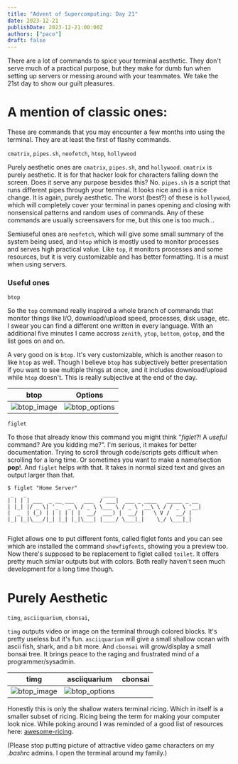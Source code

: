 ```yaml
---
title: "Advent of Supercomputing: Day 21"
date: 2023-12-21
publishDate: 2023-12-21:00:00Z
authors: ["paco"]
draft: false
---
```


There are a lot of commands to spice your terminal aesthetic. They don't serve much of a practical purpose, but they make for dumb fun when setting up servers or messing around with your teammates. We take the 21st day to show our guilt pleasures.

# A mention of classic ones:

These are commands that you may encounter a few months into using the terminal. They are at least the first of flashy commands. 

`cmatrix`, `pipes.sh`, `neofetch`, `htop`, `hollywood`

Purely aesthetic ones are `cmatrix`, `pipes.sh`, and `hollywood`. `cmatrix` is purely aesthetic. It is for that hacker look for characters falling down the screen. Does it serve any purpose besides this? No. `pipes.sh` is a script that runs different pipes through your terminal. It looks nice and is a nice change. It is again, purely aesthetic. The worst (best?) of these is `hollywood`, which will completely cover your terminal in panes opening and closing with nonsensical patterns and random uses of commands. Any of these commands are usually screensavers for me, but this one is too much...

Semiuseful ones are `neofetch`, which will give some small summary of the system being used, and `htop` which is mostly used to monitor processes and serves high practical value. Like `top`, it monitors processes and some resources, but it is very customizable and has better formatting. It is a must when using servers.


### Useful ones

`btop`

So the `top` command really inspired a whole branch of commands that monitor things like I/O, download/upload speed, processes, disk usage, etc. I swear you can find a different one written in every language. With an additional five minutes I came accross `zenith`, `ytop`, `bottom`, `gotop`, and the list goes on and on.

A very good on is `btop`. It's very customizable, which is another reason to like `htop` as well. Though I believe `btop` has subjectively better presentation if you want to see multiple things at once, and it includes download/upload while `htop` doesn't. This is really subjective at the end of the day.

btop |  Options
:-------------------------:|:-------------------------:
![btop_image](/post-media/advent_2023_21/btop.png)  |  ![btop_options](/post-media/advent_2023_21/btop_options.png)





`figlet`

To those that already know this command you might think "*figlet*?! A *useful* command? Are you kidding me?". I'm serious, it makes for better documentation. Trying to scroll through code/scripts gets difficult when scrolling for a long time. Or sometimes you want to make a name/section **pop**!. And `figlet` helps with that. It takes in normal sized text and gives an output larger than that.

```
$ figlet "Home Server"
 _   _                        ____                           
| | | | ___  _ __ ___   ___  / ___|  ___ _ ____   _____ _ __ 
| |_| |/ _ \| '_ ` _ \ / _ \ \___ \ / _ \ '__\ \ / / _ \ '__|
|  _  | (_) | | | | | |  __/  ___) |  __/ |   \ V /  __/ |   
|_| |_|\___/|_| |_| |_|\___| |____/ \___|_|    \_/ \___|_|   
                                                             
```
Figlet allows one to put different fonts, called figlet fonts and you can see which are installed the command `showfigfonts`, showing you a preview too. Now there's supposed to be replacement to figlet called `toilet`. It offers pretty much similar outputs but with colors. Both really haven't seen much development for a long time though.




# Purely Aesthetic

`timg`, `asciiquarium`, `cbonsai`, 

`timg` outputs video or image on the terminal through colored blocks. It's pretty useless but it's fun. `asciiquarium` will give a small shallow ocean with ascii fish, shark, and a bit more. And `cbonsai` will grow/display a small bonsai tree. It brings peace to the raging and frustrated mind of a programmer/sysadmin. 

timg |  asciiquarium | cbonsai
:-------------------------:|:-------------------------:|:----------------------|
![btop_image](/post-media/advent_2023_21/btop.png)  |  ![btop_options](/post-media/advent_2023_21/btop_options.png) | 




Honestly this is only the shallow waters terminal ricing. Which in itself is a smaller subset of ricing. Ricing being the term for making your computer look nice. While poking around I was reminded of a good list of resources here: [awesome-ricing](https://github.com/fosslife/awesome-ricing).

(Please stop putting picture of attractive video game characters on my *.bashrc* admins. I open the terminal around my family.)

